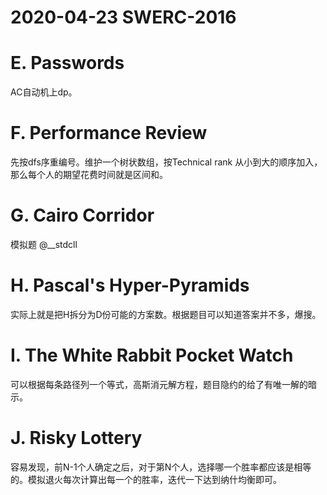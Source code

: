 # 2020-04-23 SWERC-2016

# E. Passwords
AC自动机上dp。

# F. Performance Review
先按dfs序重编号。维护一个树状数组，按Technical rank 从小到大的顺序加入，那么每个人的期望花费时间就是区间和。

# G. Cairo Corridor
模拟题 @__stdcll

# H. Pascal's Hyper-Pyramids
实际上就是把H拆分为D份可能的方案数。根据题目可以知道答案并不多，爆搜。

# I. The White Rabbit Pocket Watch
可以根据每条路径列一个等式，高斯消元解方程，题目隐约的给了有唯一解的暗示。

# J. Risky Lottery
容易发现，前N-1个人确定之后，对于第N个人，选择哪一个胜率都应该是相等的。模拟退火每次计算出每一个的胜率，迭代一下达到纳什均衡即可。

